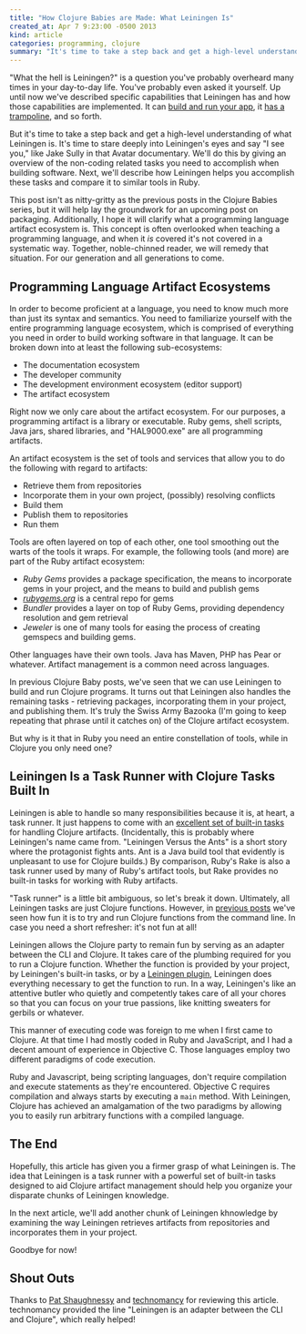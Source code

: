 ```yaml
---
title: "How Clojure Babies are Made: What Leiningen Is"
created_at: Apr 7 9:23:00 -0500 2013
kind: article
categories: programming, clojure
summary: "It's time to take a step back and get a high-level understanding of what Leiningen is. It's time to stare deeply into Leiningen's eyes and say \"I see you,\" like Jake Sully in that Avatar documentary."
---
```


"What the hell is Leiningen?" is a question you've probably overheard
many times in your day-to-day life. You've probably even asked it
yourself. Up until now we've described specific capabilities that
Leiningen has and how those capabilities are implemented. It can
[build and run your app](/programming/how-clojure-babies-are-made-lein-run),
it [has a trampoline](/programming/lein-run), and so forth.

But it's time to take a step back and get a high-level understanding
of what Leiningen is. It's time to stare deeply into Leiningen's eyes
and say "I see you," like Jake Sully in that Avatar documentary. We'll
do this by giving an overview of the non-coding related tasks you need
to accomplish when building software. Next, we'll describe how
Leiningen helps you accomplish these tasks and compare it to similar
tools in Ruby.

This post isn't as nitty-gritty as the previous posts in the Clojure
Babies series, but it will help lay the groundwork for an upcoming
post on packaging. Additionally, I hope it will clarify what a
programming language artifact ecosystem is. This concept is often
overlooked when teaching a programming language, and when it _is_
covered it's not covered in a systematic way. Together, noble-chinned
reader, we will remedy that situation. For our generation and all
generations to come.

## Programming Language Artifact Ecosystems

In order to become proficient at a language, you need to know much
more than just its syntax and semantics. You need to familiarize
yourself with the entire programming language ecosystem, which is
comprised of everything you need in order to build working software in
that language. It can be broken down into at least the following
sub-ecosystems:

* The documentation ecosystem
* The developer community
* The development environment ecosystem (editor support)
* The artifact ecosystem

Right now we only care about the artifact ecosystem. For our purposes,
a programming artifact is a library or executable. Ruby gems, shell
scripts, Java jars, shared libraries, and "HAL9000.exe" are all
programming artifacts.

An artifact ecosystem is the set of tools and services that allow
you to do the following with regard to artifacts:

* Retrieve them from repositories
* Incorporate them in your own project, (possibly) resolving conflicts
* Build them
* Publish them to repositories
* Run them

Tools are often layered on top of each other, one tool smoothing out
the warts of the tools it wraps. For example, the following tools (and
more) are part of the Ruby artifact ecosystem:

* _Ruby Gems_ provides a package specification, the means to
  incorporate gems in your project, and the means to build and publish
  gems
* _[rubygems.org](http://rubygems.org)_ is a central repo for gems
* _Bundler_ provides a layer on top of Ruby Gems, providing dependency
  resolution and gem retrieval
* _Jeweler_ is one of many tools for easing the process of creating
  gemspecs and building gems.

Other languages have their own tools. Java has Maven, PHP has Pear or
whatever. Artifact management is a common need across languages.

In previous Clojure Baby posts, we've seen that we can use Leiningen
to build and run Clojure programs. It turns out that Leiningen also
handles the remaining tasks - retrieving packages, incorporating them
in your project, and publishing them. It's truly the Swiss Army
Bazooka (I'm going to keep repeating that phrase until it catches on)
of the Clojure artifact ecosystem.

But why is it that in Ruby you need an entire constellation of tools,
while in Clojure you only need one?

## Leiningen Is a Task Runner with Clojure Tasks Built In

Leiningen is able to handle so many responsibilities because it is, at
heart, a task runner. It just happens to come with an
[excellent set of built-in tasks](https://github.com/technomancy/leiningen/tree/master/src/leiningen)
for handling Clojure artifacts. (Incidentally, this is probably where
Leiningen's name came from. "Leiningen Versus the Ants" is a short
story where the protagonist fights ants. Ant is a Java build tool that
evidently is unpleasant to use for Clojure builds.) By comparison,
Ruby's Rake is also a task runner used by many of Ruby's artifact
tools, but Rake provides no built-in tasks for working with Ruby
artifacts.

"Task runner" is a little bit ambiguous, so let's break it down.
Ultimately, all Leiningen tasks are just Clojure functions. However,
in [previous posts](/programming/how-clojure-babies-are-made-lein-run)
we've seen how fun it is to try and run Clojure functions from the
command line. In case you need a short refresher: it's not fun at all!

Leiningen allows the Clojure party to remain fun by serving as an
adapter between the CLI and Clojure. It takes care of the plumbing
required for you to run a Clojure function. Whether the function is
provided by your project, by Leiningen's built-in tasks, or by a
[Leiningen plugin](https://github.com/technomancy/leiningen/blob/master/doc/PLUGINS.md),
Leiningen does everything necessary to get the function to run. In a
way, Leiningen's like an attentive butler who quietly and competently
takes care of all your chores so that you can focus on your true
passions, like knitting sweaters for gerbils or whatever.

This manner of executing code was foreign to me when I first came to
Clojure. At that time I had mostly coded in Ruby and JavaScript, and I
had a decent amount of experience in Objective C. Those languages
employ two different paradigms of code execution.

Ruby and Javascript, being scripting languages, don't require
compilation and execute statements as they're encountered. Objective C
requires compilation and always starts by executing a `main` method.
With Leiningen, Clojure has achieved an amalgamation of the two
paradigms by allowing you to easily run arbitrary functions with a
compiled language.

## The End

Hopefully, this article has given you a firmer grasp of what Leiningen
is. The idea that Leiningen is a task runner with a powerful set of
built-in tasks designed to aid Clojure artifact management should help
you organize your disparate chunks of Leiningen knowledge.

In the next article, we'll add another chunk of Leiningen khnowledge
by examining the way Leiningen retrieves artifacts from repositories
and incorporates them in your project.

Goodbye for now!

## Shout Outs

Thanks to [Pat Shaughnessy](http://patshaughnessy.net/) and
[technomancy](http://technomancy.us/) for reviewing this article.
technomancy provided the line "Leiningen is an adapter between the CLI
and Clojure", which really helped!
